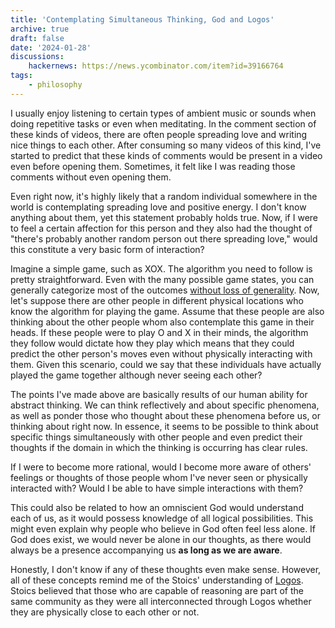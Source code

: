 ```yaml
---
title: 'Contemplating Simultaneous Thinking, God and Logos'
archive: true
draft: false
date: '2024-01-28'
discussions:
    hackernews: https://news.ycombinator.com/item?id=39166764
tags:
    - philosophy
---
```


I usually enjoy listening to certain types of ambient music or sounds when
doing repetitive tasks or even when meditating. In the comment section of these
kinds of videos, there are often people spreading love and writing nice things
to each other. After consuming so many videos of this kind, I've started to
predict that these kinds of comments would be present in a video even before
opening them. Sometimes, it felt like I was reading those comments without even
opening them.

Even right now, it's highly likely that a random individual somewhere in the
world is contemplating spreading love and positive energy. I don't know
anything about them, yet this statement probably holds true. Now, if I were to
feel a certain affection for this person and they also had the thought of
"there's probably another random person out there spreading love," would this
constitute a very basic form of interaction?

Imagine a simple game, such as XOX. The algorithm you need to follow is pretty
straightforward. Even with the many possible game states, you can generally
categorize most of the outcomes [without loss of
generality](https://en.wikipedia.org/wiki/Without_loss_of_generality). Now,
let's suppose there are other people in different physical locations who know
the algorithm for playing the game. Assume that these people are also thinking
about the other people whom also contemplate this game in their heads. If these
people were to play O and X in their minds, the algorithm they follow would
dictate how they play which means that they could predict the other person's
moves even without physically interacting with them. Given this scenario, could
we say that these individuals have actually played the game together although
never seeing each other?

The points I've made above are basically results of our human ability for
abstract thinking. We can think reflectively and about specific phenomena, as
well as ponder those who thought about these phenomena before us, or thinking
about right now. In essence, it seems to be possible to think about specific
things simultaneously with other people and even predict their thoughts if the
domain in which the thinking is occurring has clear rules.

If I were to become more rational, would I become more aware of others'
feelings or thoughts of those people whom I've never seen or physically
interacted with? Would I be able to have simple interactions with them?

This could also be related to how an omniscient God would understand each of
us, as it would possess knowledge of all logical possibilities. This might even
explain why people who believe in God often feel less alone. If God does exist,
we would never be alone in our thoughts, as there would always be a presence
accompanying us **as long as we are aware**.

Honestly, I don't know if any of these thoughts even make sense. However, all
of these concepts remind me of the Stoics' understanding of
[Logos](https://en.wikipedia.org/wiki/Logos). Stoics believed that those who
are capable of reasoning are part of the same community as they were all
interconnected through Logos whether they are physically close to each other or
not.
